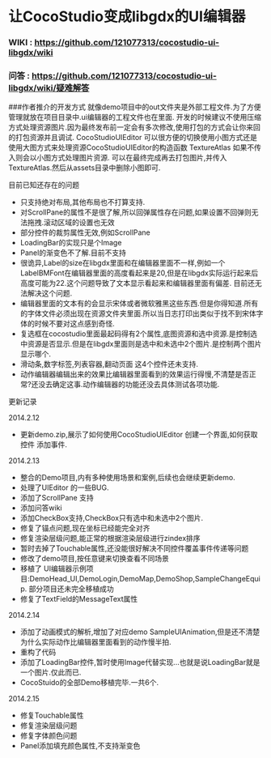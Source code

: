 # 让CocoStudio变成libgdx的UI编辑器


### WIKI : https://github.com/121077313/cocostudio-ui-libgdx/wiki
### 问答 : https://github.com/121077313/cocostudio-ui-libgdx/wiki/疑难解答



###作者推介的开发方式
就像demo项目中的out文件夹是外部工程文件.为了方便管理就放在项目目录中.ui编辑器的工程文件也在里面.
开发的时候建议不使用压缩方式处理资源图片.因为最终发布前一定会有多次修改,使用打包的方式会让你来回的打包资源并且调试.
CocoStudioUIEditor 可以很方便的切换使用小图方式还是使用大图方式来处理资源CocoStudioUIEditor的构造函数 TextureAtlas 如果不传入则会以小图方式处理图片资源.
可以在最终完成再去打包图片,并传入TextureAtlas.然后从assets目录中删除小图即可.


目前已知还存在的问题
* 只支持绝对布局,其他布局也不打算支持.
* 对ScrollPane的属性不是很了解,所以回弹属性存在问题,如果设置不回弹则无法拖拽.滚动区域的设置也无效
* 部分控件的裁剪属性无效,例如ScrollPane
* LoadingBar的实现只是个Image
* Panel的渐变色不了解.目前不支持
* 很诡异,Label的size在libgdx里面和在编辑器里面不一样,例如一个LabelBMFont在编辑器里面的高度看起来是20,但是在libgdx实际运行起来后高度可能为22.这个问题导致了文本显示看起来和编辑器里面有偏差.
目前还无法解决这个问题.
* 编辑器里面的文本有的会显示宋体或者微软雅黑这些东西.但是你得知道.所有的字体文件必须出现在资源文件夹里面.所以当日志打印出类似于找不到宋体字体的时候不要对这点感到奇怪.
* 复选框在cocostudio里面最起码得有2个属性,底图资源和选中资源.是控制选中资源是否显示.但是在libgdx里面则是选中和未选中2个图片.是控制两个图片显示哪个.
* 滑动条,数字标签,列表容器,翻动页面 这4个控件还未支持.
* 动作编辑器编辑出来的效果比编辑器里面看到的效果运行得慢,不清楚是否正常?还没去确定这事.动作编辑器的功能还没去具体测试各项功能.

更新记录

2014.2.12 
* 更新demo.zip,展示了如何使用CocoStudioUIEditor 创建一个界面,如何获取控件 添加事件.

2014.2.13 
* 整合的Demo项目,内有多种使用场景和案例,后续也会继续更新demo. 
* 处理了UIEditor 的一些BUG.
* 添加了ScrollPane 支持
* 添加问答wiki
* 添加CheckBox支持,CheckBox只有选中和未选中2个图片.
* 修复了锚点问题,现在坐标已经能完全对齐
* 修复渲染层级问题,能正常的根据渲染层级进行zindex排序
* 暂时去掉了Touchable属性,还没能很好解决不同控件覆盖事件传递等问题
* 修改了demo项目,按任意键来切换查看不同场景
* 移植了 UI编辑器示例项目:DemoHead_UI,DemoLogin,DemoMap,DemoShop,SampleChangeEquip. 部分项目还未完全移植成功
* 修复了TextField的MessageText属性 

2014.2.14
* 添加了动画模式的解析,增加了对应demo  SampleUIAnimation,但是还不清楚为什么实际动作比编辑器里面看到的动作慢半拍.
* 重构了代码
* 添加了LoadingBar控件,暂时使用Image代替实现...也就是说LoadingBar就是一个图片.仅此而已.
* CocoStuido的全部Demo移植完毕.一共6个.

2014.2.15
* 修复Touchable属性
* 修复渲染层级问题
* 修复字体颜色问题
* Panel添加填充颜色属性,不支持渐变色